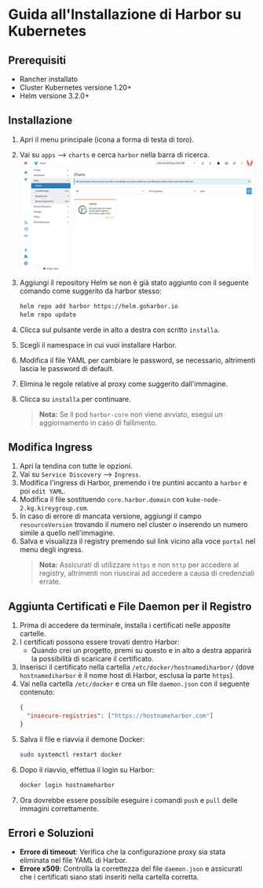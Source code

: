 # Guida all'Installazione di Harbor su Kubernetes

## Prerequisiti

- Rancher installato
- Cluster Kubernetes versione 1.20+
- Helm versione 3.2.0+

## Installazione

1. Apri il menu principale (icona a forma di testa di toro).
2. Vai su `apps` --> `charts` e cerca `harbor` nella barra di ricerca.
![Testo Alternativo](harb1.PNG)

3. Aggiungi il repository Helm se non è già stato aggiunto con il seguente comando come suggerito da harbor stesso:
   ```sh
   helm repo add harbor https://helm.goharbor.io
   helm repo update
   ```
4. Clicca sul pulsante verde in alto a destra con scritto `installa`.
5. Scegli il namespace in cui vuoi installare Harbor.
6. Modifica il file YAML per cambiare le password, se necessario, altrimenti lascia le password di default.
7. Elimina le regole relative al proxy come suggerito dall'immagine.
8. Clicca su `installa` per continuare.
   > **Nota:** Se il pod `harbor-core` non viene avviato, esegui un aggiornamento in caso di fallimento.

## Modifica Ingress

1. Apri la tendina con tutte le opzioni.
2. Vai su `Service Discovery` --> `Ingress`.
3. Modifica l'ingress di Harbor, premendo i tre puntini accanto a `harbor` e poi `edit YAML`.
4. Modifica il file sostituendo `core.harbor.domain` con `kube-node-2.kg.kireygroup.com`.
5. In caso di errore di mancata versione, aggiungi il campo `resourceVersion` trovando il numero nel cluster o inserendo un numero simile a quello nell'immagine.
6. Salva e visualizza il registry premendo sul link vicino alla voce `portal` nel menu degli ingress.
   > **Nota:** Assicurati di utilizzare `https` e non `http` per accedere al registry, altrimenti non riuscirai ad accedere a causa di credenziali errate.

## Aggiunta Certificati e File Daemon per il Registro

1. Prima di accedere da terminale, installa i certificati nelle apposite cartelle.
2. I certificati possono essere trovati dentro Harbor:
   - Quando crei un progetto, premi su questo e in alto a destra apparirà la possibilità di scaricare il certificato.
3. Inserisci il certificato nella cartella `/etc/docker/hostnamediharbor/` (dove `hostnamediharbor` è il nome host di Harbor, esclusa la parte `https`).
4. Vai nella cartella `/etc/docker` e crea un file `daemon.json` con il seguente contenuto:
   ```json
   {
     "insecure-registries": ["https://hostnameharbor.com"]
   }
   ```
5. Salva il file e riavvia il demone Docker:
   ```sh
   sudo systemctl restart docker
   ```
6. Dopo il riavvio, effettua il login su Harbor:
   ```sh
   docker login hostnameharbor
   ```
7. Ora dovrebbe essere possibile eseguire i comandi `push` e `pull` delle immagini correttamente.

## Errori e Soluzioni

- **Errore di timeout**: Verifica che la configurazione proxy sia stata eliminata nel file YAML di Harbor.
- **Errore x509**: Controlla la correttezza del file `daemon.json` e assicurati che i certificati siano stati inseriti nella cartella corretta.
